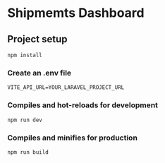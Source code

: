 # Shipmemts Dashboard

## Project setup
```
npm install
```

### Create an .env file
```
VITE_API_URL=YOUR_LARAVEL_PROJECT_URL
```

### Compiles and hot-reloads for development
```
npm run dev
```

### Compiles and minifies for production
```
npm run build
```
